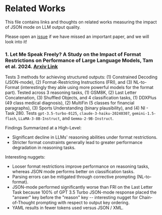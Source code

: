 # Related Works
This file contains links and thoughts on related works measuring the impact of JSON mode on LLM output quality.

Please open an [issue](https://github.com/weaviate/structured-rag/issues/new) if we have missed an important paper, and we will look into it!

### 1. Let Me Speak Freely? A Study on the Impact of Format Restrictions on Performance of Large Language Models, Tam et al. 2024. [Arxiv Link](https://arxiv.org/pdf/2408.02442)

Tests 3 methods for achieving structured outputs: (1) Constrained Decoding (JSON-mode), (2) Format-Restricting Instructions (FRI), and (3) NL-to-Format (interestingly they able using more powerful models for the format part). Tested across 3 reasoning tasks, (1) GSM8K, (2) Last Letter Concatenation, (3) Shuffled Objects, and 4 classification tasks, (1) DDXPlus (49 class medical diagnosis), (2) MultiFin (5 classes for financial paragraphs), (3) Sports Understanding (binary plausibility), and (4) NI - Task 280. Tests `gpt-3.5-turbo-0125`, `claude-3-haiku-20240307`, `gemini-1.5-flash`, `LLaMA-3-8B-Instruct`, and `Gemma-2-9B-Instruct`.

Findings Summarized at a High-Level:
- Significant decline in LLMs' reasoning abilities under format restrictions.
- Stricter format constraints generally lead to greater performance degradation in reasoning tasks.

Interesting nuggets:
- Looser format restrictions improve performance on reasoning tasks, whereas JSON mode performs better on classification tasks.
- Parsing errors can be mitigated through corrective prompting (NL-to-format).
- JSON-mode performed significantly worse than FRI on the Last Letter Task because 100% of GPT 3.5 Turbo JSON-mode response placed the "answer" key before the "reason" key -- interesting nugget for Chain-of-Thought prompting with respect to output key ordering.
- YAML results in fewer tokens used versus JSON / XML.

